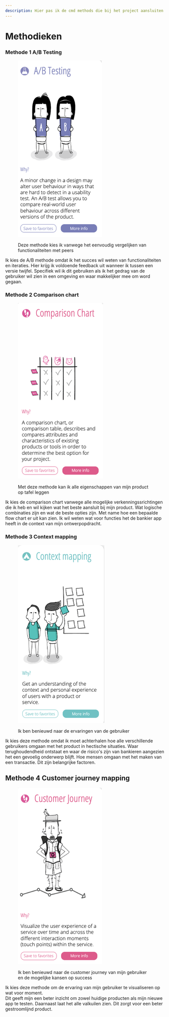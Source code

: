 ```yaml
---
description: Hier pas ik de cmd methods die bij het project aansluiten
---
```


# Methodieken

### Methode 1 A/B Testing&#x20;

<figure><img src="../../../.gitbook/assets/Schermafbeelding 2022-08-31 om 17.42.56.png" alt=""><figcaption><p>Deze methode kies ik vanwege het eenvoudig vergelijken van functionaliteiten met peers</p></figcaption></figure>

Ik kies de A/B methode omdat ik het succes wil weten van functionaliteiten en iteraties. Hier krijg ik voldoende feedback uit wanneer ik tussen een versie twijfel. Specifiek wil ik dit gebruiken als ik het gedrag van de gebruiker wil zien in een omgeving en waar makkelijker mee om word gegaan.&#x20;

### Methode 2 Comparison chart

<figure><img src="../../../.gitbook/assets/Schermafbeelding 2022-08-31 om 17.48.35.png" alt=""><figcaption><p>Met deze methode kan ik alle eigenschappen van mijn product op tafel leggen</p></figcaption></figure>

Ik kies de comparison chart vanwege alle mogelijke verkenningssrichtingen die ik heb en wil kijken wat het beste aansluit bij mijn product. Wat logische combinaties zijn en wat de beste opties zijn. Met name hoe een bepaalde flow chart er uit kan zien. Ik wil weten wat voor functies het de bankier app heeft in de context van mijn ontwerpopdracht.&#x20;

### Methode 3 Context mapping

<figure><img src="../../../.gitbook/assets/Schermafbeelding 2022-08-31 om 17.53.18.png" alt=""><figcaption><p>Ik ben benieuwd naar de ervaringen van de gebruiker</p></figcaption></figure>

Ik kies deze methode omdat ik moet achterhalen hoe alle verschillende gebruikers omgaan met het product in hectische situaties. Waar terughoudendheid ontstaat en waar de risico's zijn van bankieren aangezien het een gevoelig onderwerp blijft. Hoe mensen omgaan met het maken van een transactie. Dit zijn belangrijke factoren.

## Methode 4 Customer journey mapping

<figure><img src="../../../.gitbook/assets/Schermafbeelding 2022-08-31 om 17.57.23.png" alt=""><figcaption><p>Ik ben benieuwd naar de customer journey van mijn gebruiker en de mogelijke kansen op success</p></figcaption></figure>

Ik kies deze methode om de ervaring van mijn gebruiker te visualiseren op wat voor moment. \
Dit geeft mijn een beter inzicht om zowel huidige producten als mijn nieuwe app te testen. Daarnaast laat het alle valkuilen zien. Dit zorgt voor een beter gestroomlijnd product.&#x20;
